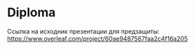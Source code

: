 # Diploma

Ссылка на исходник презентации для предзащиты: https://www.overleaf.com/project/60ae9487567faa2c4f16a205

